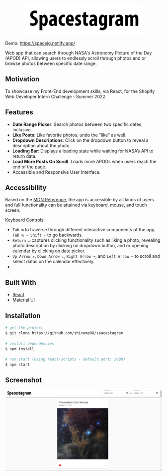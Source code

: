 <!-- PROJECT LOGO -->
<br />
<p align="center">
  <a href="https://spaceig.netlify.app/">
    <img src="src/utils/images/title.png" alt="Logo">
  </a>
</p>

Demo: https://spaceig.netlify.app/

Web app that can search through NASA's Astronomy Picture of the Day (APOD) API, allowing users to endlessly scroll through photos and or browse photos between specific date range.

## Motivation

To showcase my Front-End development skills, via React, for the Shopify Web Developer Intern Challenge - Summer 2022.

## Features

- **Date Range Picker**: Search photos between two specific dates, inclusive.
- **Like Posts**: Like favorite photos, undo the "like" as well.
- **Dropdown Descriptions**: Click on the dropdown button to reveal a description about the photo.
- **Loading Bar**: Displays a loading state while waiting for NASA’s API to return data.
- **Load More Posts On Scroll**: Loads more APODs when users reach the end of the page.
- Accessible and Responsive User Interface.

## Accessibility

Based on the [MDN Reference](https://developer.mozilla.org/en-US/docs/Learn/Accessibility/HTML), the app is accessible by all kinds of users and full functionality can be attained via keyboard, mouse, and touch screen.

Keyboard Controls:

- `Tab ↹` to traverse through different interactive components of the app, `Tab ↹ + Shift ⇧` to go backwards.
- `Return ↵` captures clicking functionality such as liking a photo, revealing photo description by clicking on dropdown button, and or opening calendar by clicking on date picker.
- `Up Arrow ↑`, `Down Arrow ↓`, `Right Arrow →`, and `Left Arrow ←` to scroll and select datas on the calendar effectively.
-

## Built With

- [React](https://reactjs.org/)
- [Material UI](https://mui.com/)

## Installation

```bash
# get the project
$ git clone https://github.com/shivamp08/spacestagram

# install dependencies
$ npm install

# run start (using react-scripts - default port: 3000)
$ npm start

```

## Screenshot

![dashboard](src/utils/images/main.png)
